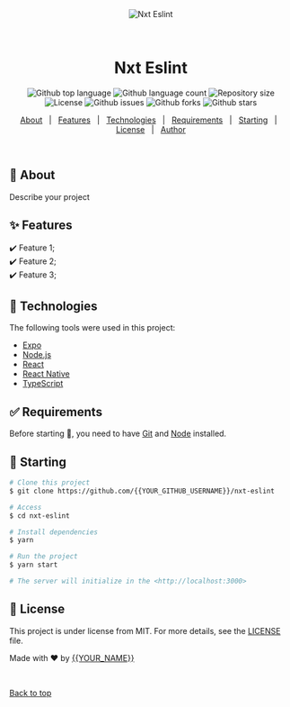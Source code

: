 <div align="center" id="top"> 
  <img src="./.github/app.gif" alt="Nxt Eslint" />

  &#xa0;

  <!-- <a href="https://nxteslint.netlify.app">Demo</a> -->
</div>

<h1 align="center">Nxt Eslint</h1>

<p align="center">
  <img alt="Github top language" src="https://img.shields.io/github/languages/top/{{YOUR_GITHUB_USERNAME}}/nxt-eslint?color=56BEB8">

  <img alt="Github language count" src="https://img.shields.io/github/languages/count/{{YOUR_GITHUB_USERNAME}}/nxt-eslint?color=56BEB8">

  <img alt="Repository size" src="https://img.shields.io/github/repo-size/{{YOUR_GITHUB_USERNAME}}/nxt-eslint?color=56BEB8">

  <img alt="License" src="https://img.shields.io/github/license/{{YOUR_GITHUB_USERNAME}}/nxt-eslint?color=56BEB8">

  <img alt="Github issues" src="https://img.shields.io/github/issues/{{YOUR_GITHUB_USERNAME}}/nxt-eslint?color=56BEB8" />

  <img alt="Github forks" src="https://img.shields.io/github/forks/{{YOUR_GITHUB_USERNAME}}/nxt-eslint?color=56BEB8" />

  <img alt="Github stars" src="https://img.shields.io/github/stars/{{YOUR_GITHUB_USERNAME}}/nxt-eslint?color=56BEB8" />
</p>

<!-- Status -->

<!-- <h4 align="center"> 
	🚧  Nxt Eslint 🚀 Under construction...  🚧
</h4> 

<hr> -->

<p align="center">
  <a href="#dart-about">About</a> &#xa0; | &#xa0; 
  <a href="#sparkles-features">Features</a> &#xa0; | &#xa0;
  <a href="#rocket-technologies">Technologies</a> &#xa0; | &#xa0;
  <a href="#white_check_mark-requirements">Requirements</a> &#xa0; | &#xa0;
  <a href="#checkered_flag-starting">Starting</a> &#xa0; | &#xa0;
  <a href="#memo-license">License</a> &#xa0; | &#xa0;
  <a href="https://github.com/{{YOUR_GITHUB_USERNAME}}" target="_blank">Author</a>
</p>

<br>

## :dart: About ##

Describe your project

## :sparkles: Features ##

:heavy_check_mark: Feature 1;\
:heavy_check_mark: Feature 2;\
:heavy_check_mark: Feature 3;

## :rocket: Technologies ##

The following tools were used in this project:

- [Expo](https://expo.io/)
- [Node.js](https://nodejs.org/en/)
- [React](https://pt-br.reactjs.org/)
- [React Native](https://reactnative.dev/)
- [TypeScript](https://www.typescriptlang.org/)

## :white_check_mark: Requirements ##

Before starting :checkered_flag:, you need to have [Git](https://git-scm.com) and [Node](https://nodejs.org/en/) installed.

## :checkered_flag: Starting ##

```bash
# Clone this project
$ git clone https://github.com/{{YOUR_GITHUB_USERNAME}}/nxt-eslint

# Access
$ cd nxt-eslint

# Install dependencies
$ yarn

# Run the project
$ yarn start

# The server will initialize in the <http://localhost:3000>
```

## :memo: License ##

This project is under license from MIT. For more details, see the [LICENSE](LICENSE.md) file.


Made with :heart: by <a href="https://github.com/{{YOUR_GITHUB_USERNAME}}" target="_blank">{{YOUR_NAME}}</a>

&#xa0;

<a href="#top">Back to top</a>

